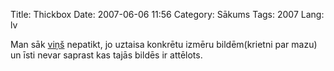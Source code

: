 Title: Thickbox
Date: 2007-06-06 11:56
Category: Sākums
Tags: 2007
Lang: lv

Man sāk [viņš][1]  nepatikt, jo uztaisa konkrētu izmēru bildēm(krietni par mazu) un īsti nevar saprast kas tajās bildēs ir attēlots.[][2]

  [1]: http://jquery.com/demo/thickbox/
  [2]: http://nesaprot.net/uploads/25052007008.jpg?width=800&amp;height=600
